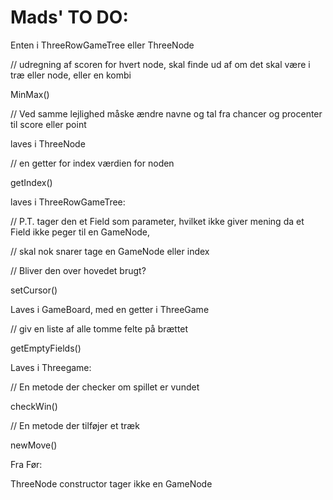 # Mads' TO DO:

Enten i ThreeRowGameTree eller ThreeNode

// udregning af scoren for hvert node, skal finde ud af om det skal være i træ eller node, eller en kombi

MinMax()



// Ved samme lejlighed måske ændre navne og tal fra chancer og procenter til score eller point

laves i ThreeNode

// en getter for index værdien for noden

getIndex()



laves i ThreeRowGameTree:

// P.T. tager den et Field som parameter, hvilket ikke giver mening da et Field ikke peger til en GameNode,

// skal nok snarer tage en GameNode eller index

// Bliver den over hovedet brugt?

setCursor()



Laves i GameBoard, med en getter i ThreeGame

// giv en liste af alle tomme felte på brættet

getEmptyFields()



Laves i Threegame:

// En metode der checker om spillet er vundet

checkWin()



// En metode der tilføjer et træk

newMove()





Fra Før:



ThreeNode constructor tager ikke en GameNode








